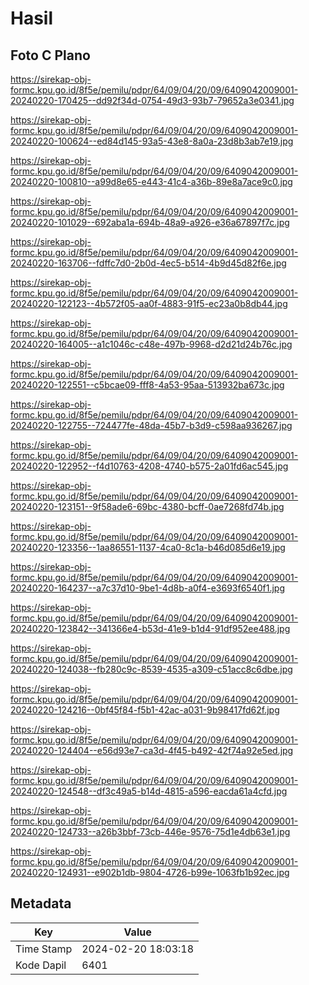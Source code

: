 # Hasil

## Foto C Plano

https://sirekap-obj-formc.kpu.go.id/8f5e/pemilu/pdpr/64/09/04/20/09/6409042009001-20240220-170425--dd92f34d-0754-49d3-93b7-79652a3e0341.jpg

https://sirekap-obj-formc.kpu.go.id/8f5e/pemilu/pdpr/64/09/04/20/09/6409042009001-20240220-100624--ed84d145-93a5-43e8-8a0a-23d8b3ab7e19.jpg

https://sirekap-obj-formc.kpu.go.id/8f5e/pemilu/pdpr/64/09/04/20/09/6409042009001-20240220-100810--a99d8e65-e443-41c4-a36b-89e8a7ace9c0.jpg

https://sirekap-obj-formc.kpu.go.id/8f5e/pemilu/pdpr/64/09/04/20/09/6409042009001-20240220-101029--692aba1a-694b-48a9-a926-e36a67897f7c.jpg

https://sirekap-obj-formc.kpu.go.id/8f5e/pemilu/pdpr/64/09/04/20/09/6409042009001-20240220-163706--fdffc7d0-2b0d-4ec5-b514-4b9d45d82f6e.jpg

https://sirekap-obj-formc.kpu.go.id/8f5e/pemilu/pdpr/64/09/04/20/09/6409042009001-20240220-122123--4b572f05-aa0f-4883-91f5-ec23a0b8db44.jpg

https://sirekap-obj-formc.kpu.go.id/8f5e/pemilu/pdpr/64/09/04/20/09/6409042009001-20240220-164005--a1c1046c-c48e-497b-9968-d2d21d24b76c.jpg

https://sirekap-obj-formc.kpu.go.id/8f5e/pemilu/pdpr/64/09/04/20/09/6409042009001-20240220-122551--c5bcae09-fff8-4a53-95aa-513932ba673c.jpg

https://sirekap-obj-formc.kpu.go.id/8f5e/pemilu/pdpr/64/09/04/20/09/6409042009001-20240220-122755--724477fe-48da-45b7-b3d9-c598aa936267.jpg

https://sirekap-obj-formc.kpu.go.id/8f5e/pemilu/pdpr/64/09/04/20/09/6409042009001-20240220-122952--f4d10763-4208-4740-b575-2a01fd6ac545.jpg

https://sirekap-obj-formc.kpu.go.id/8f5e/pemilu/pdpr/64/09/04/20/09/6409042009001-20240220-123151--9f58ade6-69bc-4380-bcff-0ae7268fd74b.jpg

https://sirekap-obj-formc.kpu.go.id/8f5e/pemilu/pdpr/64/09/04/20/09/6409042009001-20240220-123356--1aa86551-1137-4ca0-8c1a-b46d085d6e19.jpg

https://sirekap-obj-formc.kpu.go.id/8f5e/pemilu/pdpr/64/09/04/20/09/6409042009001-20240220-164237--a7c37d10-9be1-4d8b-a0f4-e3693f6540f1.jpg

https://sirekap-obj-formc.kpu.go.id/8f5e/pemilu/pdpr/64/09/04/20/09/6409042009001-20240220-123842--341366e4-b53d-41e9-b1d4-91df952ee488.jpg

https://sirekap-obj-formc.kpu.go.id/8f5e/pemilu/pdpr/64/09/04/20/09/6409042009001-20240220-124038--fb280c9c-8539-4535-a309-c51acc8c6dbe.jpg

https://sirekap-obj-formc.kpu.go.id/8f5e/pemilu/pdpr/64/09/04/20/09/6409042009001-20240220-124216--0bf45f84-f5b1-42ac-a031-9b98417fd62f.jpg

https://sirekap-obj-formc.kpu.go.id/8f5e/pemilu/pdpr/64/09/04/20/09/6409042009001-20240220-124404--e56d93e7-ca3d-4f45-b492-42f74a92e5ed.jpg

https://sirekap-obj-formc.kpu.go.id/8f5e/pemilu/pdpr/64/09/04/20/09/6409042009001-20240220-124548--df3c49a5-b14d-4815-a596-eacda61a4cfd.jpg

https://sirekap-obj-formc.kpu.go.id/8f5e/pemilu/pdpr/64/09/04/20/09/6409042009001-20240220-124733--a26b3bbf-73cb-446e-9576-75d1e4db63e1.jpg

https://sirekap-obj-formc.kpu.go.id/8f5e/pemilu/pdpr/64/09/04/20/09/6409042009001-20240220-124931--e902b1db-9804-4726-b99e-1063fb1b92ec.jpg


## Metadata

| Key        | Value               |
| ---------- | ------------------- |
| Time Stamp | 2024-02-20 18:03:18 |
| Kode Dapil | 6401                |




